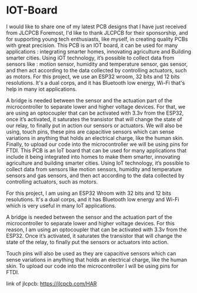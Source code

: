 # IOT-Board
I would like to share one of my latest PCB designs that I have just received from JLCPCB Foremost, I'd like to thank JLCPCB for their sponsorship, and for supporting young tech enthusiasts, like myself, in creating quality PCBs with great precision.
This PCB is an IOT board, it can be used for many applications : integrating smarter homes, innovating agriculture and Building smarter cities. Using iOT technology, it’s possible to collect data from sensors like : motion sensor, humidity and temperature sensor, gas sensor, and then act according to the data collected by controlling actuators, such as motors. For this project, we use an ESP32 wroom, 32 bits and 12 bits resolutions. It's a dual corps, and it has Bluetooth low energy, Wi-Fi that's help in many iot applications.

A bridge is needed between the sensor and the actuation part of the microcontroller to separate lower and higher voltage devices. For that, we are using an optocoupler that can be activated with 3.3v from the ESP32, once it’s activated, it saturates the transistor that will change the state of our relay, to finally put in action our sensors or actuators. We will also be using, touch pins, these pins are capacitive sensors which can sense variations in anything that holds an electrical charge, like the human skin. Finally, to upload our code into the microcontroller we will be using pins for FTDI.
This PCB is an IoT board that can be used for many applications that include it being integrated into homes to make them smarter, innovating agriculture and building smarter cities. Using IoT technology, it’s possible to collect data from sensors like motion sensors, humidity and temperature sensors and gas sensors, and then act according to the data collected by controlling actuators, such as motors.



For this project, I am using an ESP32 Wroom with 32 bits and 12 bits resolutions. It's a dual corps, and it has Bluetooth low energy and Wi-Fi which is very useful in many IoT applications.

 

A bridge is needed between the sensor and the actuation part of the microcontroller to separate lower and higher voltage devices. For this reason, I am using an optocoupler that can be activated with 3.3v from the ESP32. Once it’s activated, it saturates the transistor that will change the state of the relay, to finally put the sensors or actuators into action.

Touch pins will also be used as they are capacitive sensors which can sense variations in anything that holds an electrical charge, like the human skin. To upload our code into the microcontroller I will be using pins for FTDI.

link of jlcpcb: https://jlcpcb.com/HAR

